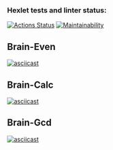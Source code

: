 ### Hexlet tests and linter status:

[![Actions Status](https://github.com/AlLi92/frontend-project-44/actions/workflows/hexlet-check.yml/badge.svg)](https://github.com/AlLi92/frontend-project-44/actions)
[![Maintainability](https://api.codeclimate.com/v1/badges/77ff7b1e5aead27f83a5/maintainability)](https://codeclimate.com/github/AlLi92/frontend-project-44/maintainability)

## Brain-Even
[![asciicast](https://asciinema.org/a/657369.svg)](https://asciinema.org/a/657369)

## Brain-Calc
[![asciicast](https://asciinema.org/a/657739.svg)](https://asciinema.org/a/657739)

## Brain-Gcd
[![asciicast](https://asciinema.org/a/657761.svg)](https://asciinema.org/a/657761)